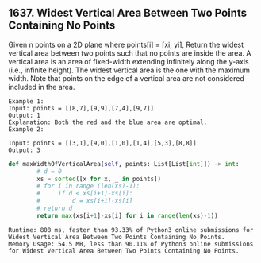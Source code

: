 ## 1637. Widest Vertical Area Between Two Points Containing No Points

Given n points on a 2D plane where points[i] = [xi, yi], Return the widest vertical area between two points such that no points are inside the area.
A vertical area is an area of fixed-width extending infinitely along the y-axis (i.e., infinite height). The widest vertical area is the one with the maximum width.
Note that points on the edge of a vertical area are not considered included in the area.


```
Example 1:
Input: points = [[8,7],[9,9],[7,4],[9,7]]
Output: 1
Explanation: Both the red and the blue area are optimal.
Example 2:

Input: points = [[3,1],[9,0],[1,0],[1,4],[5,3],[8,8]]
Output: 3
```



```python
def maxWidthOfVerticalArea(self, points: List[List[int]]) -> int:
        # d = 0
        xs = sorted([x for x, _ in points])
        # for i in range (len(xs)-1):
        #     if d < xs[i+1]-xs[i]:
        #         d = xs[i+1]-xs[i]
        # return d
        return max(xs[i+1]-xs[i] for i in range(len(xs)-1))
```


```
Runtime: 808 ms, faster than 93.33% of Python3 online submissions for Widest Vertical Area Between Two Points Containing No Points.
Memory Usage: 54.5 MB, less than 90.11% of Python3 online submissions for Widest Vertical Area Between Two Points Containing No Points.
```
